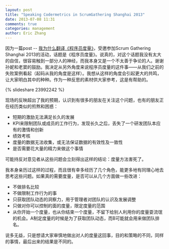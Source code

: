 ```yaml
---
layout: post
title: "Speaking Codermetrics in ScrumGathering Shanghai 2013"
date: 2013-07-08 11:31
comments: true
categories: management
author: Eric Zhang
---
```


因为一篇post -- [我为什么翻译《程序员度量》](http://blog.zhangliaoyuan.com/blog/2013/04/18/why-i-translate-codermetrics/ "Why we translate Codermetrics")，受邀参加Scrum Gathering Shanghai 2013的活动，话题是《程序员度量》。说真的，对这个话题我没有太大的自信，很容易触到一部分人的神经，而我本身又是一个不太善于争论的人。谢谢孙妮和老窦的鼓励。我决定从另外角度来说程序员度量的这件事——从我们之前的失败案例看起（起码从我的角度是这样）。我想从这样的角度会引起更大的共鸣，让大家明白其中的种种。作为一种反思的素材供大家参考，这是有帮助的。

{% slideshare 23992242 %}

现场的反映超出了我的预期，认识到有很多的朋友在关注这个问题，也有的朋友正在经历类似的煎熬和困惑：

* 短期的激励无法满足长久的发展
* KPI来限制团队或成员的工作行为，发现长久之后，丢失了一个研发团队本应有的激情和创新
* 绩效考核
* 度量的数据无法收集，或无法保证数据的有效性及一致性
* 是否需要花大量的精力来做这个事情

可能持反对意见者从这些问题会立刻得出这样的结论：度量方法害死了。

我本身亲历过这样的过程，而且很有幸多经历了几个角色，能更多地有同理心地去思考这些问题。如果真的需要度量，是否可以从几个方面做一些改进：

* 不做排名比较
* 不做限制工作行为的事
* 只获取团队动态的洞察力，用于管理者对团队的认识及发展调整
* 只做对你可以控制的面的度量，限定度量的范围
* 从你开始一个度量，也从你结束一个度量，不留下给别人利用你的度量耍流氓的机会。A制定度量的时候是为了获取团队动态，而B可能就会用来做团队排名。

说多无益，只是想请大家审慎地做出对人的度量这回事，目的和策略的不同，同样的事情，最后出来的结果是不同的。


